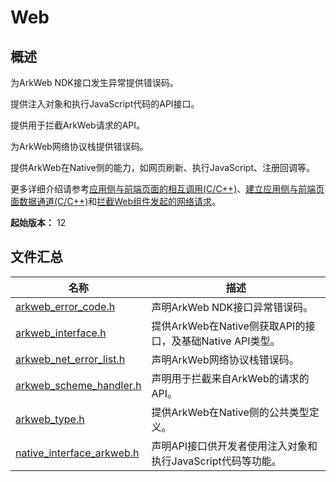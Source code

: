 # Web
<!--Kit: ArkWeb-->
<!--Subsystem: ArkWeb-->
<!--Owner: @aohui; @zourongchun-->
<!--SE: @yaomingliu; @zhufenghao-->
<!--TSE: @ghiker-->

## 概述

为ArkWeb NDK接口发生异常提供错误码。

提供注入对象和执行JavaScript代码的API接口。

提供用于拦截ArkWeb请求的API。

为ArkWeb网络协议栈提供错误码。

提供ArkWeb在Native侧的能力，如网页刷新、执行JavaScript、注册回调等。

更多详细介绍请参考[应用侧与前端页面的相互调用(C/C++)](../../web/arkweb-ndk-jsbridge.md)、[建立应用侧与前端页面数据通道(C/C++)](../../web/arkweb-ndk-page-data-channel.md)和[拦截Web组件发起的网络请求](../../web/web-scheme-handler.md)。

**起始版本：** 12
## 文件汇总

| 名称 | 描述 |
| -- | -- |
| [arkweb_error_code.h](capi-arkweb-error-code-h.md) | 声明ArkWeb NDK接口异常错误码。 |
| [arkweb_interface.h](capi-arkweb-interface-h.md) | 提供ArkWeb在Native侧获取API的接口，及基础Native API类型。 |
| [arkweb_net_error_list.h](capi-arkweb-net-error-list-h.md) | 声明ArkWeb网络协议栈错误码。 |
| [arkweb_scheme_handler.h](capi-arkweb-scheme-handler-h.md) | 声明用于拦截来自ArkWeb的请求的API。 |
| [arkweb_type.h](capi-arkweb-type-h.md) | 提供ArkWeb在Native侧的公共类型定义。 |
| [native_interface_arkweb.h](capi-native-interface-arkweb-h.md) | 声明API接口供开发者使用注入对象和执行JavaScript代码等功能。 |
